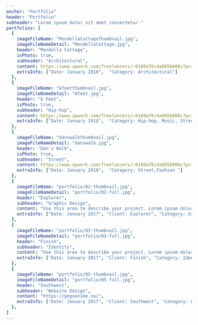 ```yaml
---
anchor: "Portfolio"
header: "Portfolio"
subheader: "Lorem ipsum dolor sit amet consectetur."
portfolios: [
  {
    imageFileName: "MondellaCottageThumbnail.jpg",
    imageFileNameDetail: "MondellaCottage.jpg",
    header: "Mondella Cottage",
    isPhoto: true,
    subheader: "Architectural",
    content: https://www.upwork.com/freelancers/~0169a76c4a605b006c?p=1277654199240925184,
    extraInfo: ["Date: January 2018",  "Category: Architectural"]
  },
  {
    imageFileName: "6feetthumbnail.jpg",
    imageFileNameDetail: "6feet.jpg",
    header: "6 Feet",
    isPhoto: true,
    subheader: "Hip-hop",
    content: https://www.upwork.com/freelancers/~0169a76c4a605b006c?p=1277662345847889920,
    extraInfo: ["Date: January 2018",  "Category: Hip-hop, Music, Street"]
  },
  {
    imageFileName: "danswalkthumbnail.jpg",
    imageFileNameDetail: "danswalk.jpg",
    header: "Dan's Walk",
    isPhoto: true,
    subheader: "Street",
    content: https://www.upwork.com/freelancers/~0169a76c4a605b006c?p=1277643756495429632,
    extraInfo: ["Date: January 2018",  "Category: Street,Fashion "]
  },
  {
    imageFileName: "portfolio/02-thumbnail.jpg",
    imageFileNameDetail: "portfolio/02-full.jpg",
    header: "Explorer",
    subheader: "Graphic Design",
    content: "Use this area to describe your project. Lorem ipsum dolor sit amet, consectetur adipisicing elit. Est blanditiis dolorem culpa incidunt minus dignissimos deserunt repellat aperiam quasi sunt officia expedita beatae cupiditate, maiores repudiandae, nostrum, reiciendis facere nemo!",
    extraInfo: ["Date: January 2017", "Client: Explorer", "Category: Graphic Design"]
  },
  {
    imageFileName: "portfolio/03-thumbnail.jpg",
    imageFileNameDetail: "portfolio/03-full.jpg",
    header: "Finish",
    subheader: "Identity",
    content: "Use this area to describe your project. Lorem ipsum dolor sit amet, consectetur adipisicing elit. Est blanditiis dolorem culpa incidunt minus dignissimos deserunt repellat aperiam quasi sunt officia expedita beatae cupiditate, maiores repudiandae, nostrum, reiciendis facere nemo!",
    extraInfo: ["Date: January 2017", "Client: Finish", "Category: Identity"]
  },
  {
    imageFileName: "portfolio/05-thumbnail.jpg",
    imageFileNameDetail: "portfolio/05-full.jpg",
    header: "Southwest",
    subheader: "Website Design",
    content: "https://gogoanime.so/",
    extraInfo: ["Date: January 2017", "Client: Southwest", "Category: Website Design"]
  },
]
---
```

